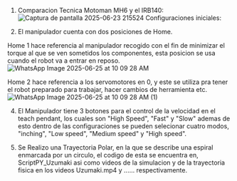 1) Comparacion Tecnica Motoman MH6 y el IRB140: 
![Captura de pantalla 2025-06-23 215524](https://github.com/user-attachments/assets/daf2a859-8648-4e5e-8b8d-cba44ccc976d)
Configuraciones iniciales:

2) El manipulador cuenta con dos posiciones de Home.
   
Home 1 hace referencia al manipulador recogido con el fin de minimizar el torque al que se ven sometidos los componentes, esta posicion se usa cuando el robot va a entrar en reposo. 
![WhatsApp Image 2025-06-25 at 10 09 28 AM](https://github.com/user-attachments/assets/cbfc94c2-6d8d-4781-af37-4295fa090a90)

Home 2 hace referencia a los servomotores en 0, y este se utiliza pra tener el robot preparado para trabajar, hacer cambios de herramienta etc.
![WhatsApp Image 2025-06-25 at 10 09 28 AM (1)](https://github.com/user-attachments/assets/940366f3-aa5b-427a-ade2-73687e013b71)

4) El Manipulador tiene 3 botones para el control de la velocidad en el teach pendant, los cuales son "High Speed", "Fast" y "Slow" ademas de esto dentro de las configuraciones se pueden selecionar  cuatro modos, "inching", "Low speed", "Medium speed" y "High speed".


7) Se Realizo una Trayectoria Polar, en la que se describe una espiral  enmarcada por un circulo, el codigo de esta se encuentra en, ScriptPY_Uzumaki asi como videos de la simulacion y de la trayectoria fisica en los videos Uzumaki.mp4 y ...... respectivamente.
